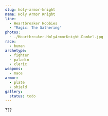 ```yaml
---
slug: holy-armor-knight
name: Holy Armor Knight
line:
  - Heartbreaker Hobbies
  - "Magic: The Gathering"
photos:
  - ./Heartbreaker-HolyArmorKnight-Dankel.jpg
race:
  - human
archetype:
  - fighter
  - paladin
  - cleric
weapons:
  - mace
armor:
  - plate
  - shield
gallery:
  status: todo
---
```


???
